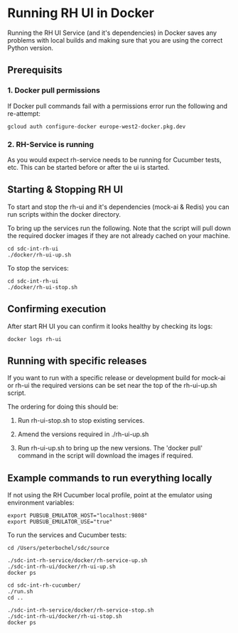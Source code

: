 # Running RH UI in Docker

Running the RH UI Service (and it's dependencies) in Docker saves any problems with 
local builds and making sure that you are using the correct Python version.

## Prerequisits

### 1. Docker pull permissions

If Docker pull commands fail with a permissions error run the following and re-attempt:

    gcloud auth configure-docker europe-west2-docker.pkg.dev

### 2. RH-Service is running

As you would expect rh-service needs to be running for Cucumber tests, etc.
This can be started before or after the ui is started.


## Starting & Stopping RH UI

To start and stop the rh-ui and it's dependencies (mock-ai & Redis) you
can run scripts within the docker directory.

To bring up the services run the following. Note that the script will pull down
the required docker images if they are not already cached on your machine. 

    cd sdc-int-rh-ui
    ./docker/rh-ui-up.sh
    
To stop the services:

    cd sdc-int-rh-ui
    ./docker/rh-ui-stop.sh


## Confirming execution

After start RH UI you can confirm it looks healthy by checking its logs:

    docker logs rh-ui


## Running with specific releases

If you want to run with a specific release or development build for mock-ai or rh-ui
the required versions can be set near the top of the rh-ui-up.sh script.

The ordering for doing this should be:

1. Run rh-ui-stop.sh to stop existing services.

1. Amend the versions required in ./rh-ui-up.sh

1. Run rh-ui-up.sh to bring up the new versions. The 'docker pull' command in the script
will download the images if required.


## Example commands to run everything locally

If not using the RH Cucumber local profile, point at the emulator using environment variables:

    export PUBSUB_EMULATOR_HOST="localhost:9808"
    export PUBSUB_EMULATOR_USE="true"

To run the services and Cucumber tests:

    cd /Users/peterbochel/sdc/source
    
    ./sdc-int-rh-service/docker/rh-service-up.sh 
    ./sdc-int-rh-ui/docker/rh-ui-up.sh 
    docker ps
    
    cd sdc-int-rh-cucumber/
    ./run.sh
    cd ..
    
    ./sdc-int-rh-service/docker/rh-service-stop.sh 
    ./sdc-int-rh-ui/docker/rh-ui-stop.sh 
    docker ps

